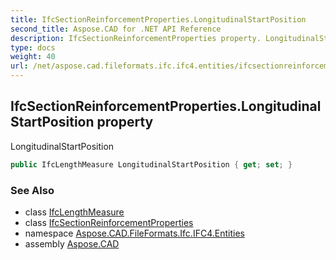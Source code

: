 ```yaml
---
title: IfcSectionReinforcementProperties.LongitudinalStartPosition
second_title: Aspose.CAD for .NET API Reference
description: IfcSectionReinforcementProperties property. LongitudinalStartPosition
type: docs
weight: 40
url: /net/aspose.cad.fileformats.ifc.ifc4.entities/ifcsectionreinforcementproperties/longitudinalstartposition/
---
```

## IfcSectionReinforcementProperties.LongitudinalStartPosition property

LongitudinalStartPosition

```csharp
public IfcLengthMeasure LongitudinalStartPosition { get; set; }
```

### See Also

* class [IfcLengthMeasure](../../../aspose.cad.fileformats.ifc.ifc4.types/ifclengthmeasure/)
* class [IfcSectionReinforcementProperties](../)
* namespace [Aspose.CAD.FileFormats.Ifc.IFC4.Entities](../../ifcsectionreinforcementproperties/)
* assembly [Aspose.CAD](../../../)


